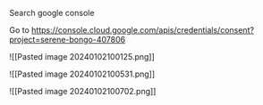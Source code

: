Search google console

Go to 
https://console.cloud.google.com/apis/credentials/consent?project=serene-bongo-407806

![[Pasted image 20240102100125.png]]




![[Pasted image 20240102100531.png]]



![[Pasted image 20240102100702.png]]



